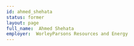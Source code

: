 ```yaml
---
id: ahmed_shehata
status: former
layout: page
full_name:  Ahmed Shehata
employer:  WorleyParsons Resources and Energy
---
```

